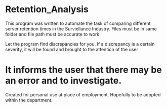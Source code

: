 # Retention_Analysis

 This program was written to automate the task of comparing different server retention times in the Surviellance Industry.
 Files must be in same folder and file path must be accurate to work
 
 Let the program find discrepancies for you.
 If a discrepancy is a certain severity, it will be found and brought to the attention of the user
  # It informs the user that there may be an error and to investigate.
  
  Created for personal use at place of employment. Hopefully to be adopted within the department.
